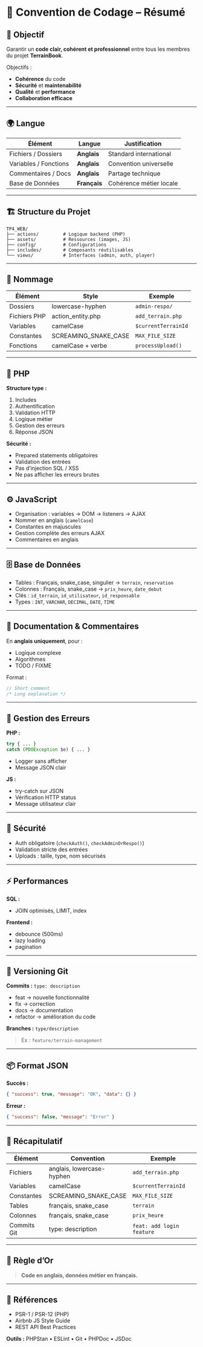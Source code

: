# 🧩 Convention de Codage – Résumé

## 🎯 Objectif
Garantir un **code clair, cohérent et professionnel** entre tous les membres du projet **TerrainBook**.

Objectifs :
- **Cohérence** du code  
- **Sécurité** et **maintenabilité**  
- **Qualité** et **performance**  
- **Collaboration efficace**

---

## 🌍 Langue
| Élément | Langue | Justification |
|----------|--------|---------------|
| Fichiers / Dossiers | **Anglais** | Standard international |
| Variables / Fonctions | **Anglais** | Convention universelle |
| Commentaires / Docs | **Anglais** | Partage technique |
| Base de Données | **Français** | Cohérence métier locale |

---

## 🏗️ Structure du Projet
```
TP4_WEB/
├── actions/         # Logique backend (PHP)
├── assets/          # Ressources (images, JS)
├── config/          # Configurations
├── includes/        # Composants réutilisables
└── views/           # Interfaces (admin, auth, player)
```

---

## 📘 Nommage
| Élément | Style | Exemple |
|----------|--------|----------|
| Dossiers | lowercase-hyphen | `admin-respo/` |
| Fichiers PHP | action_entity.php | `add_terrain.php` |
| Variables | camelCase | `$currentTerrainId` |
| Constantes | SCREAMING_SNAKE_CASE | `MAX_FILE_SIZE` |
| Fonctions | camelCase + verbe | `processUpload()` |

---

## 🧱 PHP
**Structure type :**
1. Includes  
2. Authentification  
3. Validation HTTP  
4. Logique métier  
5. Gestion des erreurs  
6. Réponse JSON  

**Sécurité :**
- Prepared statements obligatoires  
- Validation des entrées  
- Pas d’injection SQL / XSS  
- Ne pas afficher les erreurs brutes

---

## ⚙️ JavaScript
- Organisation : variables → DOM → listeners → AJAX  
- Nommer en anglais (`camelCase`)  
- Constantes en majuscules  
- Gestion complète des erreurs AJAX  
- Commentaires en anglais

---

## 🗄️ Base de Données
- Tables : Français, snake_case, singulier → `terrain`, `reservation`
- Colonnes : Français, snake_case → `prix_heure`, `date_debut`
- Clés : `id_terrain`, `id_utilisateur`, `id_responsable`
- Types : `INT`, `VARCHAR`, `DECIMAL`, `DATE`, `TIME`

---

## 💬 Documentation & Commentaires
En **anglais uniquement**, pour :
- Logique complexe  
- Algorithmes  
- TODO / FIXME  

Format :
```js
// Short comment
/* Long explanation */
```

---

## 🚨 Gestion des Erreurs
**PHP :**
```php
try { ... } 
catch (PDOException $e) { ... }
```
- Logger sans afficher  
- Message JSON clair  

**JS :**
- try-catch sur JSON  
- Vérification HTTP status  
- Message utilisateur clair

---

## 🔐 Sécurité
- Auth obligatoire (`checkAuth()`, `checkAdminOrRespo()`)  
- Validation stricte des entrées  
- Uploads : taille, type, nom sécurisés  

---

## ⚡ Performances
**SQL :**
- JOIN optimisés, LIMIT, index  

**Frontend :**
- debounce (500ms)  
- lazy loading  
- pagination

---

## 🌳 Versioning Git
**Commits :** `type: description`
- feat → nouvelle fonctionnalité  
- fix → correction  
- docs → documentation  
- refactor → amélioration du code  

**Branches :** `type/description`  
> Ex : `feature/terrain-management`

---

## 📦 Format JSON
**Succès :**
```json
{ "success": true, "message": "OK", "data": {} }
```
**Erreur :**
```json
{ "success": false, "message": "Error" }
```

---

## 📑 Récapitulatif
| Élément | Convention | Exemple |
|----------|-------------|----------|
| Fichiers | anglais, lowercase-hyphen | `add_terrain.php` |
| Variables | camelCase | `$currentTerrainId` |
| Constantes | SCREAMING_SNAKE_CASE | `MAX_FILE_SIZE` |
| Tables | français, snake_case | `terrain` |
| Colonnes | français, snake_case | `prix_heure` |
| Commits Git | type: description | `feat: add login feature` |

---

## 🧠 Règle d’Or
> **Code en anglais, données métier en français.**

---

## 🔧 Références
- PSR-1 / PSR-12 (PHP)  
- Airbnb JS Style Guide  
- REST API Best Practices  

**Outils :** PHPStan • ESLint • Git • PHPDoc • JSDoc
